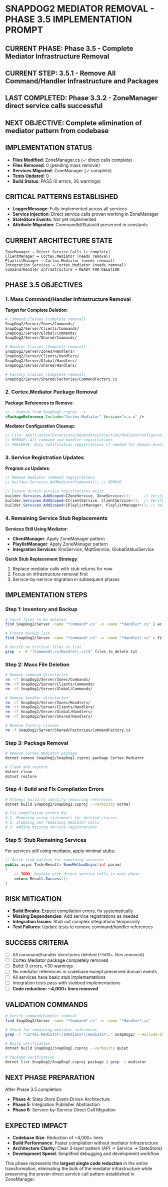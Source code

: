 # SNAPDOG2 MEDIATOR REMOVAL - PHASE 3.5 IMPLEMENTATION PROMPT

## CURRENT PHASE: Phase 3.5 - Complete Mediator Infrastructure Removal
## CURRENT STEP: 3.5.1 - Remove All Command/Handler Infrastructure and Packages
## LAST COMPLETED: Phase 3.3.2 - ZoneManager direct service calls successful
## NEXT OBJECTIVE: Complete elimination of mediator pattern from codebase

## IMPLEMENTATION STATUS

- **Files Modified**: ZoneManager.cs (✓ direct calls complete)
- **Files Removed**: 0 (pending mass removal)
- **Services Migrated**: ZoneManager (✓ complete)
- **Tests Updated**: 0
- **Build Status**: PASS (0 errors, 26 warnings)

## CRITICAL PATTERNS ESTABLISHED

- **LoggerMessage**: Fully implemented across all services
- **Service Injection**: Direct service calls proven working in ZoneManager
- **StateStore Events**: Not yet implemented
- **Attribute Migration**: CommandId/StatusId preserved in constants

## CURRENT ARCHITECTURE STATE

```
ZoneManager → Direct Service Calls (✓ complete)
ClientManager → Cortex.Mediator (needs removal)
PlaylistManager → Cortex.Mediator (needs removal)
Integration Services → Cortex.Mediator (needs removal)
Command/Handler Infrastructure → READY FOR DELETION
```

## PHASE 3.5 OBJECTIVES

### 1. Mass Command/Handler Infrastructure Removal

**Target for Complete Deletion**:
```bash
# Command Classes (Complete removal)
SnapDog2/Server/Zones/Commands/
SnapDog2/Server/Clients/Commands/
SnapDog2/Server/Global/Commands/
SnapDog2/Server/Shared/Commands/

# Handler Classes (Complete removal)
SnapDog2/Server/Zones/Handlers/
SnapDog2/Server/Clients/Handlers/
SnapDog2/Server/Global/Handlers/
SnapDog2/Server/Shared/Handlers/

# Factory Classes (Complete removal)
SnapDog2/Server/Shared/Factories/CommandFactory.cs
```

### 2. Cortex.Mediator Package Removal

**Package References to Remove**:
```xml
<!-- Remove from SnapDog2.csproj -->
<PackageReference Include="Cortex.Mediator" Version="x.x.x" />
```

**Mediator Configuration Cleanup**:
```csharp
// File: Application/Extensions/DependencyInjection/MediatorConfiguration.cs
// REMOVE: All command and handler registrations
// PRESERVE: Only notification registrations if needed for domain events
```

### 3. Service Registration Updates

**Program.cs Updates**:
```csharp
// Remove mediator command registrations
// builder.Services.AddMediatorCommands(); // REMOVE

// Ensure direct service registrations exist
builder.Services.AddScoped<IZoneService, ZoneService>();      // Verify exists
builder.Services.AddScoped<IClientService, ClientService>();  // Verify exists
builder.Services.AddScoped<IPlaylistManager, PlaylistManager>(); // Verify exists
```

### 4. Remaining Service Stub Replacements

**Services Still Using Mediator**:
- **ClientManager**: Apply ZoneManager pattern
- **PlaylistManager**: Apply ZoneManager pattern  
- **Integration Services**: KnxService, MqttService, GlobalStatusService

**Quick Stub Replacement Strategy**:
1. Replace mediator calls with stub returns for now
2. Focus on infrastructure removal first
3. Service-by-service migration in subsequent phases

## IMPLEMENTATION STEPS

### Step 1: Inventory and Backup

```bash
# Count files to be deleted
find SnapDog2/Server -name "*Command*.cs" -o -name "*Handler*.cs" | wc -l

# Create backup list
find SnapDog2/Server -name "*Command*.cs" -o -name "*Handler*.cs" > files_to_delete.txt

# Verify no critical files in list
grep -v -E "(Command\.cs|Handler\.cs)$" files_to_delete.txt
```

### Step 2: Mass File Deletion

```bash
# Remove command directories
rm -rf SnapDog2/Server/Zones/Commands/
rm -rf SnapDog2/Server/Clients/Commands/
rm -rf SnapDog2/Server/Global/Commands/

# Remove handler directories  
rm -rf SnapDog2/Server/Zones/Handlers/
rm -rf SnapDog2/Server/Clients/Handlers/
rm -rf SnapDog2/Server/Global/Handlers/
rm -rf SnapDog2/Server/Shared/Handlers/

# Remove factory classes
rm -f SnapDog2/Server/Shared/Factories/CommandFactory.cs
```

### Step 3: Package Removal

```bash
# Remove Cortex.Mediator package
dotnet remove SnapDog2/SnapDog2.csproj package Cortex.Mediator

# Clean and restore
dotnet clean
dotnet restore
```

### Step 4: Build and Fix Compilation Errors

```bash
# Attempt build to identify remaining references
dotnet build SnapDog2/SnapDog2.csproj --verbosity normal

# Fix compilation errors by:
# 1. Removing using statements for deleted classes
# 2. Stubbing out remaining mediator calls
# 3. Adding missing service registrations
```

### Step 5: Stub Remaining Services

For services still using mediator, apply minimal stubs:

```csharp
// Quick stub pattern for remaining services
public async Task<Result> SomeMethodAsync(int param)
{
    // TODO: Replace with direct service calls in next phase
    return Result.Success();
}
```

## RISK MITIGATION

- **Build Breaks**: Expect compilation errors, fix systematically
- **Missing Dependencies**: Add service registrations as needed
- **Integration Issues**: Stub out complex integrations temporarily
- **Test Failures**: Update tests to remove command/handler references

## SUCCESS CRITERIA

- [ ] All command/handler directories deleted (~500+ files removed)
- [ ] Cortex.Mediator package completely removed
- [ ] Build: 0 errors, ≤30 warnings
- [ ] No mediator references in codebase except preserved domain events
- [ ] All services have basic stub implementations
- [ ] Integration tests pass with stubbed implementations
- [ ] **Code reduction: ~4,000+ lines removed**

## VALIDATION COMMANDS

```bash
# Verify command/handler removal
find SnapDog2/Server -name "*Command*.cs" -o -name "*Handler*.cs"

# Check for remaining mediator references
grep -r "Cortex.Mediator\|IMediator\|mediator\." SnapDog2/ --exclude-dir=obj --exclude-dir=bin

# Build verification
dotnet build SnapDog2/SnapDog2.csproj --verbosity quiet

# Package verification
dotnet list SnapDog2/SnapDog2.csproj package | grep -i mediator
```

## NEXT PHASE PREPARATION

After Phase 3.5 completion:
- **Phase 4**: State Store Event-Driven Architecture
- **Phase 5**: Integration Publisher Abstraction
- **Phase 6**: Service-by-Service Direct Call Migration

## EXPECTED IMPACT

- **Codebase Size**: Reduction of ~4,000+ lines
- **Build Performance**: Faster compilation without mediator infrastructure
- **Architecture Clarity**: Clear 3-layer pattern (API → Service → StateStore)
- **Development Speed**: Simplified debugging and development workflow

This phase represents the **largest single code reduction** in the entire transformation, eliminating the bulk of the mediator infrastructure while preserving the proven direct service call pattern established in ZoneManager.
